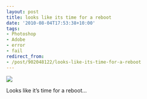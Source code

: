 ```yaml
---
layout: post
title: looks like its time for a reboot
date: '2010-08-04T17:53:38+10:00'
tags:
- Photoshop
- Adobe
- error
- fail
redirect_from:
- /post/902048122/looks-like-its-time-for-a-reboot
---
```

 ![](/img/posts/old/tumblr_l6mb9eIQfL1qb7ot5o1_500.png)

Looks like it’s time for a reboot…

